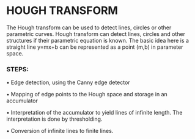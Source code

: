 # HOUGH TRANSFORM

The Hough transform can be used to detect lines, circles or other parametric curves. Hough transform can detect lines, circles and other structures if their parametric equation is known.
The basic idea here is a straight line y=mx+b can be represented as a point (m,b) in parameter space.

### STEPS:
• Edge detection, using the Canny edge detector

• Mapping of edge points to the Hough space and storage in an accumulator

• Interpretation of the accumulator to yield lines of infinite length. The interpretation is done by thresholding.

• Conversion of infinite lines to finite lines.
